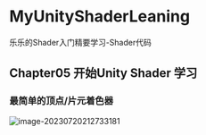 # MyUnityShaderLeaning
乐乐的Shader入门精要学习-Shader代码

## Chapter05 开始Unity Shader 学习

### 最简单的顶点/片元着色器

![image-20230720212733181](C:\Users\Lenovo\AppData\Roaming\Typora\typora-user-images\image-20230720212733181.png)
